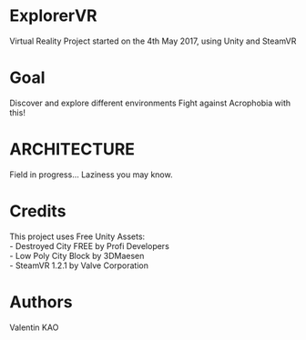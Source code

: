 # ExplorerVR
Virtual Reality Project started on the 4th May 2017, using Unity and SteamVR

# Goal
Discover and explore different environments
Fight against Acrophobia with this!

# ARCHITECTURE
Field in progress... Laziness you may know.

# Credits
This project uses Free Unity Assets:  
	- Destroyed City FREE by Profi Developers  
	- Low Poly City Block by 3DMaesen  
	- SteamVR 1.2.1 by Valve Corporation   

# Authors
Valentin KAO

